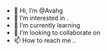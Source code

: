 - 👋 Hi, I’m @Avahg 
- 👀 I’m interested in .
- 🌱 I’m currently learning 
- 💞️ I’m looking to collaborate on 
- 📫 How to reach me ..

<!---
Avahg/Avahg is a ✨ special ✨ repository because its `README.md` (this file) appears on your GitHub profile.
You can click the Preview link to take a look at your changes.
--->
